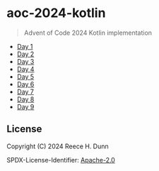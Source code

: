 # aoc-2024-kotlin
> Advent of Code 2024 Kotlin implementation

- [Day 1](src/main/kotlin/io/github/rhdunn/aoc/y2024/Day01.kt)
- [Day 2](src/main/kotlin/io/github/rhdunn/aoc/y2024/Day02.kt)
- [Day 3](src/main/kotlin/io/github/rhdunn/aoc/y2024/Day03.kt)
- [Day 4](src/main/kotlin/io/github/rhdunn/aoc/y2024/Day04.kt)
- [Day 5](src/main/kotlin/io/github/rhdunn/aoc/y2024/Day05.kt)
- [Day 6](src/main/kotlin/io/github/rhdunn/aoc/y2024/Day06.kt)
- [Day 7](src/main/kotlin/io/github/rhdunn/aoc/y2024/Day07.kt)
- [Day 8](src/main/kotlin/io/github/rhdunn/aoc/y2024/Day08.kt)
- [Day 9](src/main/kotlin/io/github/rhdunn/aoc/y2024/Day09.kt)

## License
Copyright (C) 2024 Reece H. Dunn

SPDX-License-Identifier: [Apache-2.0](LICENSE)
